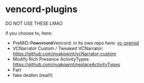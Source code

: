 # vencord-plugins
DO NOT USE THESE LMAO

if you choose to, here:

- PreMiD-~~Powercord~~Vencord: in its own repo here: [vc-premid](https://github.com/nyakowint/vc-premid)
- VCNarrator Custom / Tweaked VCNarrator: https://github.com/nyakowint/vcNarrator-custom
- Modify Rich Presence ActivityTypes: https://github.com/nyakowint/replaceActivityTypes
- Fart
- fake deafen (real!!)

